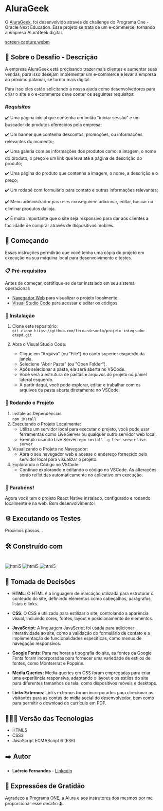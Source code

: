 # AluraGeek

O [AluraGeek](https://fernandesmelo.github.io/challenge-alura-geek/), foi desenvolvido através do challenge do Programa One - Oracle Next Education.
Esse projeto se trata de um e-commerce, tornando a empresa AluraGeek digital.

[screen-capture.webm](https://github.com/fernandesmelo/challenge-alura-geek/assets/113717317/4d93a29a-801f-444a-a531-4c06e575e29b)

## 📝 Sobre o Desafio - Descrição
A empresa AluraGeek está precisando trazer mais clientes e aumentar suas vendas, para isso desejam implementar um e-commerce e levar a empresa ao próximo patamar, se tornar mais digital.

Para isso eles estão solicitando a nossa ajuda como desenvolvedores para criar o site e o e-commerce deve conter os seguintes requisitos:
### *Requisitos*
✔️ Uma página inicial que contenha um botão "iniciar sessão" e um buscador de produtos oferecidos pela empresa;

✔️ Um banner que contenha descontos, promoções, ou informações relevantes do momento;

✔️ Uma galeria com as informações dos produtos como: a imagem, o nome do produto, o preço e um link que leva até a página de descrição do produto;

✔️ Uma página do produto que contenha a imagem, o nome, a descrição e o preço;

✔️ Um rodapé com formulário para contato e outras informações relevantes;

✔️ Menu administrador para eles conseguirem adicionar, editar, buscar ou eliminar produtos da loja.

✔️ É muito importante que o site seja responsivo para dar aos clientes a facilidade de comprar através de dispositivos mobiles.


## 🚀 Começando
Essas instruções permitirão que você tenha uma cópia do projeto em execução na sua máquina local para desenvolvimento e testes.

### 📋 Pré-requisitos
Antes de começar, certifique-se de ter instalado em seu sistema operacional:
* [Navegador Web](https://www.google.com/chrome/) para visualizar o projeto localmente.
* [Visual Studio Code](https://code.visualstudio.com/) para acessar e editar os códigos.

### 🔧 Instalação

1. Clone este repositório:
   <br>
   ```git clone https://github.com/fernandesmelo/projeto-integrador-etepd.git```

2. Abra o Visual Studio Code:
   * Clique em "Arquivo" (ou "File") no canto superior esquerdo da janela.
   * Selecione "Abrir Pasta" (ou "Open Folder").
   * Após selecionar a pasta, ela será aberta no VSCode.
   * Você verá a estrutura de pastas e arquivos do projeto no painel lateral esquerdo.
   * A partir daqui, você pode explorar, editar e trabalhar com os arquivos da pasta aberta diretamente no VSCode.

### 📱 Rodando o Projeto
1. Instale as Dependências:
   <br>
   ```npm install```
2. Executando o Projeto Localmente:
   <br>
   * Utilize um servidor local para executar o projeto, você pode usar ferramentas como Live Server ou qualquer outro servidor web local.
   * Exemplo usando Live Server:
     ```npm install -g live-server``` 
     ```live-server ```
3. Visualizando o Projeto no Navegador:
   * Abra o seu navegador web e acesse o endereço fornecido pelo servidor local para visualizar o projeto.
5. Explorando o Código no VSCode:
   * Continue explorando e editando o código no VSCode. As alterações serão refletidas automaticamente no aplicativo em execução.

### 🎉 Parabéns!
Agora você tem o projeto React Native instalado, configurado e rodando localmente e na web. Bom desenvolvimento!



## ⚙️ Executando os Testes

Próximos passos...

## 🛠️ Construído com

<div style="display: inline-block"><br/>
  <img align="center" alt="html5" src="https://img.shields.io/badge/HTML5-E34F26?style=for-the-badge&logo=html5&logoColor=white" /> 
  <img align="center" alt="html5" src="https://img.shields.io/badge/CSS3-1572B6?style=for-the-badge&logo=css3&logoColor=white" />
  <img align="center" alt="html5" src="https://img.shields.io/badge/JavaScript-323330?style=for-the-badge&logo=javascript&logoColor=F7DF1E" />
</div><br/>

## 🔨 Tomada de Decisões

* **HTML**: O HTML é a linguagem de marcação utilizada para estruturar o conteúdo do site, definindo elementos como cabeçalhos, parágrafos, listas e links.

* **CSS**: O CSS é utilizado para estilizar o site, controlando a aparência visual, incluindo cores, fontes, layout e posicionamento de elementos.

* **JavaScript**: A linguagem JavaScript foi usada para adicionar interatividade ao site, como a validação do formulário de contato e a implementação de funcionalidades específicas, como menus de navegação responsivos.

* **Google Fonts**: Para melhorar a tipografia do site, as fontes da Google Fonts foram incorporadas para fornecer uma variedade de estilos de fontes, como Montserrat e Poppins.

* **Media Queries:** Media queries em CSS foram empregadas para criar uma experiência responsiva, adaptando o layout e os estilos do site para diferentes tamanhos de tela, como dispositivos móveis e desktops.

* **Links Externos**: Links externos foram incorporados para direcionar os visitantes para as contas de mídia social do desenvolvedor, bem como para permitir o download do currículo em PDF.
  
## 👨🏽‍💻 Versão das Tecnologias

* HTML5
* CSS3
* JavaScript ECMAScript 6 (ES6)

## ✒️ Autor

* **Laércio Fernandes** - [LinkedIn](https://www.linkedin.com/in/laercio-fernandes/)

## 🎁 Expressões de Gratidão

Agradeço a [Programa ONE](https://www.oracle.com/br/education/oracle-next-education/), a [Alura](https://www.linkedin.com/school/aluracursos/) e aos instrutores dos mesmos por me proporcionar esse desafio 🫂.
